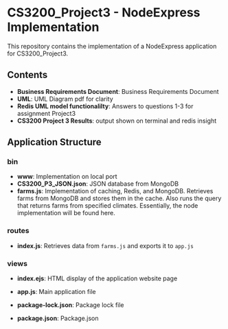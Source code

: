 # CS3200_Project3 - NodeExpress Implementation

This repository contains the implementation of a NodeExpress application for CS3200_Project3.

## Contents

- **Business Requirements Document**: Business Requirements Document
- **UML**: UML Diagram pdf for clarity
- **Redis UML model functionalilty**: Answers to questions 1-3 for assignment Project3
- **CS3200 Project 3 Results**: output shown on terminal and redis insight

## Application Structure

### bin
- **www**: Implementation on local port
- **CS3200_P3_JSON.json**: JSON database from MongoDB
- **farms.js**: Implementation of caching, Redis, and MongoDB. Retrieves farms from MongoDB and stores them in the cache. Also runs the query that returns farms from specified climates. Essentially, the node implementation will be found here.

### routes
- **index.js**: Retrieves data from `farms.js` and exports it to `app.js`

### views
- **index.ejs**: HTML display of the application website page

- **app.js**: Main application file
- **package-lock.json**: Package lock file
- **package.json**: Package.json

